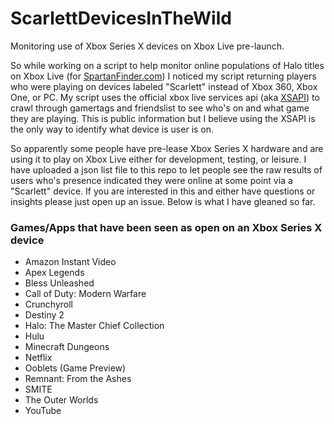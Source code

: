 # ScarlettDevicesInTheWild
Monitoring use of Xbox Series X devices on Xbox Live pre-launch.

So while working on a script to help monitor online populations of Halo titles on Xbox Live (for [SpartanFinder.com](https://spartanfinder.com)) I noticed my script returning players who were playing on devices labeled "Scarlett" instead of Xbox 360, Xbox One, or PC. My script uses the official xbox live services api (aka [XSAPI](https://docs.microsoft.com/en-us/gaming/xbox-live/api-ref/xsapi/live-introduction-to-xbox-live-apis)) to crawl through gamertags and friendslist to see who's on and what game they are playing. This is public information but I believe using the XSAPI is the only way to identify what device is user is on.

So apparently some people have pre-lease Xbox Series X hardware and are using it to play on Xbox Live either for development, testing, or leisure. I have uploaded a json list file to this repo to let people see the raw results of users who's presence indicated they were online at some point via a "Scarlett" device. If you are interested in this and either have questions or insights please just open up an issue. Below is what I have gleaned so far.

### Games/Apps that have been seen as open on an Xbox Series X device

- Amazon Instant Video
- Apex Legends
- Bless Unleashed
- Call of Duty: Modern Warfare
- Crunchyroll
- Destiny 2
- Halo: The Master Chief Collection
- Hulu
- Minecraft Dungeons
- Netflix
- Ooblets (Game Preview)
- Remnant: From the Ashes
- SMITE
- The Outer Worlds 
- YouTube
